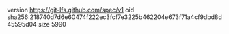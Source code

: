 version https://git-lfs.github.com/spec/v1
oid sha256:218740d7d6e60474f222ec3fcf7e3225b462204e673f71a4cf9dbd8d45595d04
size 5990
